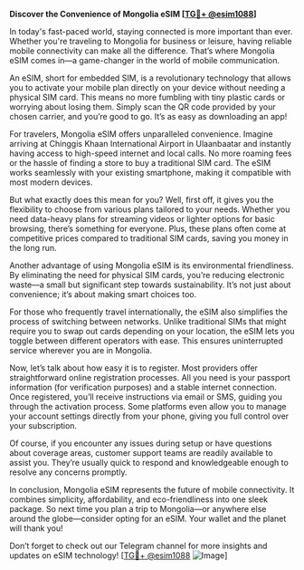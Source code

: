 **Discover the Convenience of Mongolia eSIM [[TG💪+ @esim1088](https://t.me/s/esim1088)]**

In today's fast-paced world, staying connected is more important than ever. Whether you're traveling to Mongolia for business or leisure, having reliable mobile connectivity can make all the difference. That’s where Mongolia eSIM comes in—a game-changer in the world of mobile communication.

An eSIM, short for embedded SIM, is a revolutionary technology that allows you to activate your mobile plan directly on your device without needing a physical SIM card. This means no more fumbling with tiny plastic cards or worrying about losing them. Simply scan the QR code provided by your chosen carrier, and you’re good to go. It’s as easy as downloading an app!

For travelers, Mongolia eSIM offers unparalleled convenience. Imagine arriving at Chinggis Khaan International Airport in Ulaanbaatar and instantly having access to high-speed internet and local calls. No more roaming fees or the hassle of finding a store to buy a traditional SIM card. The eSIM works seamlessly with your existing smartphone, making it compatible with most modern devices. 

But what exactly does this mean for you? Well, first off, it gives you the flexibility to choose from various plans tailored to your needs. Whether you need data-heavy plans for streaming videos or lighter options for basic browsing, there’s something for everyone. Plus, these plans often come at competitive prices compared to traditional SIM cards, saving you money in the long run.

Another advantage of using Mongolia eSIM is its environmental friendliness. By eliminating the need for physical SIM cards, you’re reducing electronic waste—a small but significant step towards sustainability. It’s not just about convenience; it’s about making smart choices too.

For those who frequently travel internationally, the eSIM also simplifies the process of switching between networks. Unlike traditional SIMs that might require you to swap out cards depending on your location, the eSIM lets you toggle between different operators with ease. This ensures uninterrupted service wherever you are in Mongolia.

Now, let’s talk about how easy it is to register. Most providers offer straightforward online registration processes. All you need is your passport information (for verification purposes) and a stable internet connection. Once registered, you’ll receive instructions via email or SMS, guiding you through the activation process. Some platforms even allow you to manage your account settings directly from your phone, giving you full control over your subscription.

Of course, if you encounter any issues during setup or have questions about coverage areas, customer support teams are readily available to assist you. They’re usually quick to respond and knowledgeable enough to resolve any concerns promptly.

In conclusion, Mongolia eSIM represents the future of mobile connectivity. It combines simplicity, affordability, and eco-friendliness into one sleek package. So next time you plan a trip to Mongolia—or anywhere else around the globe—consider opting for an eSIM. Your wallet and the planet will thank you!

Don’t forget to check out our Telegram channel for more insights and updates on eSIM technology! [[TG💪+ @esim1088](https://t.me/s/esim1088) ![Image](https://i.postimg.cc/Y0z9fWf4/image.png)]